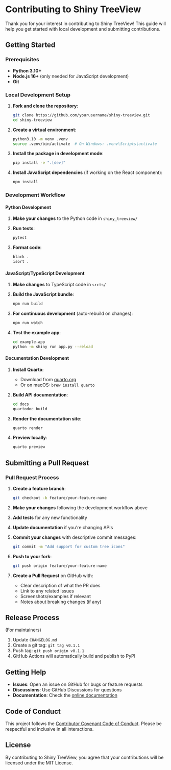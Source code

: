 # Contributing to Shiny TreeView

Thank you for your interest in contributing to Shiny TreeView! This guide will help you get started with local development and submitting contributions.

## Getting Started

### Prerequisites

- **Python 3.10+**
- **Node.js 16+** (only needed for JavaScript development)
- **Git**

### Local Development Setup

1. **Fork and clone the repository**:
   ```bash
   git clone https://github.com/yourusername/shiny-treeview.git
   cd shiny-treeview
   ```

2. **Create a virtual environment**:
   ```bash
   python3.10 -m venv .venv
   source .venv/bin/activate  # On Windows: .venv\Scripts\activate
   ```

3. **Install the package in development mode**:
   ```bash
   pip install -e ".[dev]"
   ```

4. **Install JavaScript dependencies** (if working on the React component):
   ```bash
   npm install
   ```

### Development Workflow

#### Python Development

1. **Make your changes** to the Python code in `shiny_treeview/`

2. **Run tests**:
   ```bash
   pytest
   ```

3. **Format code**:
   ```bash
   black .
   isort .
   ```

#### JavaScript/TypeScript Development

1. **Make changes** to TypeScript code in `srcts/`

2. **Build the JavaScript bundle**:
   ```bash
   npm run build
   ```

3. **For continuous development** (auto-rebuild on changes):
   ```bash
   npm run watch
   ```

4. **Test the example app**:
   ```bash
   cd example-app
   python -m shiny run app.py --reload
   ```

#### Documentation Development

1. **Install Quarto**:
   - Download from [quarto.org](https://quarto.org/docs/get-started/)
   - Or on macOS: `brew install quarto`

2. **Build API documentation**:
   ```bash
   cd docs
   quartodoc build
   ```

3. **Render the documentation site**:
   ```bash
   quarto render
   ```

4. **Preview locally**:
   ```bash
   quarto preview
   ```

## Submitting a Pull Request

### Pull Request Process

1. **Create a feature branch**:
   ```bash
   git checkout -b feature/your-feature-name
   ```

2. **Make your changes** following the development workflow above

3. **Add tests** for any new functionality

4. **Update documentation** if you're changing APIs

5. **Commit your changes** with descriptive commit messages:
   ```bash
   git commit -m "Add support for custom tree icons"
   ```

6. **Push to your fork**:
   ```bash
   git push origin feature/your-feature-name
   ```

7. **Create a Pull Request** on GitHub with:
   - Clear description of what the PR does
   - Link to any related issues
   - Screenshots/examples if relevant
   - Notes about breaking changes (if any)

## Release Process

(For maintainers)

1. Update `CHANGELOG.md`
2. Create a git tag: `git tag v0.1.1`
3. Push tag: `git push origin v0.1.1`
4. GitHub Actions will automatically build and publish to PyPI

## Getting Help

- **Issues**: Open an issue on GitHub for bugs or feature requests
- **Discussions**: Use GitHub Discussions for questions
- **Documentation**: Check the [online documentation](https://davidchall.github.io/shiny-treeview)

## Code of Conduct

This project follows the [Contributor Covenant Code of Conduct](https://www.contributor-covenant.org/version/2/1/code_of_conduct/). Please be respectful and inclusive in all interactions.

## License

By contributing to Shiny TreeView, you agree that your contributions will be licensed under the MIT License.
